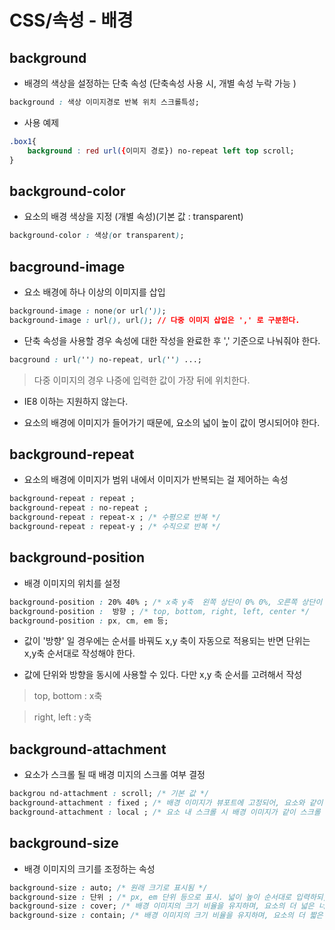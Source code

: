 # CSS/속성 - 배경 

## background 

- 배경의 색상을 설정하는 단축 속성 (단축속성 사용 시, 개별 속성 누락 가능 )

```css
background : 색상 이미지경로 반복 위치 스크롤특성; 
```

- 사용 예제 

```css
.box1{
    background : red url({이미지 경로}) no-repeat left top scroll; 
}
```

## background-color 

- 요소의 배경 색상을 지정 (개별 속성)(기본 값 : transparent)

```css
background-color : 색상(or transparent);
```

## bacground-image

- 요소 배경에 하나 이상의 이미지를 삽입 

```css
background-image : none(or url(')); 
background-image : url(), url(); // 다중 이미지 삽입은 ',' 로 구분한다. 
```

- 단축 속성을 사용할 경우 속성에 대한 작성을 완료한 후 ',' 기준으로 나눠줘야 한다. 

```css
bacground : url('') no-repeat, url('') ...; 
```

> 다중 이미지의 경우 나중에 입력한 값이 가장 뒤에 위치한다. 

- IE8 이하는 지원하지 않는다.

- 요소의 배경에 이미지가 들어가기 때문에, 요소의 넓이 높이 값이 명시되어야 한다. 

## background-repeat

- 요소의 배경에 이미지가 범위 내에서 이미지가 반복되는 걸 제어하는 속성 

```css
background-repeat : repeat ;
background-repeat : no-repeat ; 
background-repeat : repeat-x ; /* 수평으로 반복 */
background-repeat : repeat-y ; /* 수직으로 반복 */ 
```

## background-position 

- 배경 이미지의 위치를 설정 

``` css
background-position : 20% 40% ; /* x축 y축  왼쪽 상단이 0% 0%, 오른쪽 상단이 100% 100%*/ 
background-position :  방향 ; /* top, bottom, right, left, center */ 
background-position : px, cm, em 등;
```
- 값이 '방향' 일 경우에는 순서를 바꿔도 x,y 축이 자동으로 적용되는 반면 단위는 x,y축 순서대로 작성해야 한다. 

- 값에 단위와 방향을 동시에 사용할 수 있다. 다만 x,y 축 순서를 고려해서 작성 

> top, bottom : x축 

> right, left : y축

## background-attachment

- 요소가 스크롤 될 때 배경 미지의 스크롤 여부 결정 

```css
backgrou nd-attachment : scroll; /* 기본 값 */ 
background-attachment : fixed ; /* 배경 이미지가 뷰포트에 고정되어, 요소와 같이 스크롤 되지 않음 */
background-attachment : local ; /* 요소 내 스크롤 시 배경 이미지가 같이 스크롤 됨 */ 
```

## background-size

- 배경 이미지의 크기를 조정하는 속성 

```css
background-size : auto; /* 원래 크기로 표시됨 */ 
background-size : 단위 ; /* px, em 단위 등으로 표시. 넓이 높이 순서대로 입력하되, 넓이 값만 입력하면 자동으로 비율 조정하여 높이값 설정 */ 
background-size : cover; /* 배경 이미지의 크기 비율을 유지하며, 요소의 더 넓은 너비에 맞춰짐. 이미지가 잘릴 수 있음 */
background-size : contain; /* 배경 이미지의 크기 비율을 유지하며, 요소의 더 짧은 너비에 맞춰짐. 이미지가 잘리지 않음  */  
```

